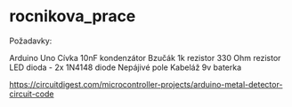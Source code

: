 # rocnikova_prace

Požadavky:

Arduino Uno
Cívka
10nF kondenzátor
Bzučák
1k rezistor
330 Ohm rezistor
LED dioda - 2x
1N4148 diode
Nepájivé pole
Kabeláž
9v baterka

https://circuitdigest.com/microcontroller-projects/arduino-metal-detector-circuit-code
